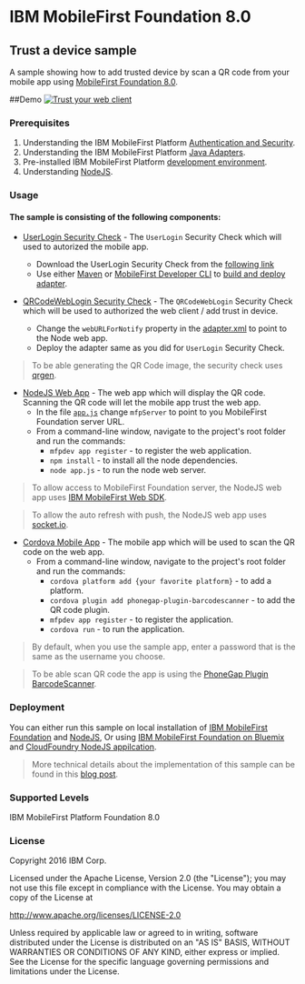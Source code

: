 IBM MobileFirst Foundation 8.0
===
## Trust a device sample 
A sample showing how to add trusted device by scan a QR code from your mobile app using [MobileFirst Foundation 8.0](http://mobilefirstplatform.ibmcloud.com).

##Demo
[![Trust your web client](https://img.youtube.com/vi/95bXRedN_8I/0.jpg)](https://www.youtube.com/watch?v=95bXRedN_8I)

### Prerequisites
1. Understanding the IBM MobileFirst Platform [Authentication and Security](https://mobilefirstplatform.ibmcloud.com/tutorials/en/foundation/8.0/authentication-and-security/).
2. Understanding the IBM MobileFirst Platform [Java Adapters](https://mobilefirstplatform.ibmcloud.com/tutorials/en/foundation/8.0/adapters/java-adapters/).
3. Pre-installed IBM MobileFirst Platform [development environment](https://mobilefirstplatform.ibmcloud.com/tutorials/en/foundation/8.0/setting-up-your-development-environment/).
4. Understanding [NodeJS](https://nodejs.org/en/).

### Usage

#### The sample is consisting of the following components:

* [UserLogin Security Check](https://mobilefirstplatform.ibmcloud.com/tutorials/en/foundation/8.0/authentication-and-security/user-authentication/security-check/) - The `UserLogin` Security Check which will used to autorized the mobile app.
    - Download the UserLogin Security Check from the [following link](https://hub.jazz.net/git/imflocalsdk/console-samples/contents/master/UserLogin.zip)
    - Use either [Maven](https://maven.apache.org/) or [MobileFirst Developer CLI](https://mobilefirstplatform.ibmcloud.com/tutorials/en/foundation/6.3/advanced-client-side-development/using-cli-create-build-manage-project-artifacts/) to [build and deploy adapter](https://mobilefirstplatform.ibmcloud.com/tutorials/en/foundation/8.0/adapters/creating-adapters/).

* [QRCodeWebLogin Security Check](/qrcode-web-login-security-check) - The `QRCodeWebLogin` Security Check which will be used to authorized the web client / add trust in device.
    - Change the `webURLForNotify` property in the [adapter.xml](/qrcode-web-login-security-check/src/main/adapter-resources/adapter.xml) to point to the Node web app.
    - Deploy the adapter same as you did for `UserLogin` Security Check.
    
> To be able generating the QR Code image, the security check uses [qrgen](https://github.com/kenglxn/QRGen).

* [NodeJS Web App](./node-web-app) - The web app which will display the QR code. Scanning the QR code will let the mobile app trust the web app.
    -  In the file [`app.js`](./node-web-app/app.js) change `mfpServer` to point to you MobileFirst Foundation server URL.
    -  From a command-line window, navigate to the project's root folder and run the commands:
        - `mfpdev app register` - to register the web application. 
        - `npm install` - to install all the node dependencies.
        - `node app.js` - to run the node web server.

> To allow access to MobileFirst Foundation server, the NodeJS web app uses [IBM MobileFirst Web SDK](https://mobilefirstplatform.ibmcloud.com/tutorials/en/foundation/8.0/adding-the-mfpf-sdk/web/). 

> To allow the auto refresh with push, the NodeJS web app uses [socket.io](http://socket.io/).

* [Cordova Mobile App](cordova-app) - The mobile app which will be used to scan the QR code on the web app.
    - From a command-line window, navigate to the project's root folder and run the commands:
        - `cordova platform add {your favorite platform}` - to add a platform. 
        - `cordova plugin add phonegap-plugin-barcodescanner` - to add the QR code plugin.
        - `mfpdev app register` - to register the application.
        - `cordova run` - to run the application.

> By default, when you use the sample app, enter a password that is the same as the username you choose.   

> To be able scan QR code the app is using the [PhoneGap Plugin BarcodeScanner](https://github.com/phonegap/phonegap-plugin-barcodescanner.git).

### Deployment
You can either run this sample on local installation of [IBM MobileFirst Foundation](https://mobilefirstplatform.ibmcloud.com/downloads/) and [NodeJS](https://nodejs.org/en/download/), 
Or using [IBM MobileFirst Foundation on Bluemix](https://mobilefirstplatform.ibmcloud.com/tutorials/en/foundation/8.0/ibm-containers/using-mobile-foundation/) and [CloudFoundry NodeJS appilcation](https://www.ibm.com/developerworks/cloud/library/cl-bluemix-fundamentals-create-and-deploy-a-node-app-to-the-cloud/).

> More technical details about the implementation of this sample can be found in this [blog post](https://mobilefirstplatform.ibmcloud.com/blog/2016/07/31/add-trusted-device/).
    
### Supported Levels
IBM MobileFirst Platform Foundation 8.0

### License
Copyright 2016 IBM Corp.

Licensed under the Apache License, Version 2.0 (the "License");
you may not use this file except in compliance with the License.
You may obtain a copy of the License at

http://www.apache.org/licenses/LICENSE-2.0

Unless required by applicable law or agreed to in writing, software
distributed under the License is distributed on an "AS IS" BASIS,
WITHOUT WARRANTIES OR CONDITIONS OF ANY KIND, either express or implied.
See the License for the specific language governing permissions and
limitations under the License.

